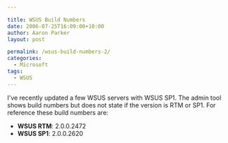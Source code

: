 ```yaml
---

title: WSUS Build Numbers
date: 2006-07-25T16:09:00+10:00
author: Aaron Parker
layout: post

permalink: /wsus-build-numbers-2/
categories:
  - Microsoft
tags:
  - WSUS
---
```

I've recently updated a few WSUS servers with WSUS SP1. The admin tool shows build numbers but does not state if the version is RTM or SP1. For reference these build numbers are:

* **WSUS RTM**: 2.0.0.2472
* **WSUS SP1**: 2.0.0.2620

